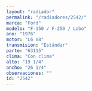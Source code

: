 ```yaml
---
layout: "radiador"
permalink: "/radiadores/2542/"
marca: "Ford"
modelo: "F-150 / F-250 / Lobo"
ano: "1976"
motor: "L6 V8"
transmision: "Estándar"
parte: "63115"
clima: "Con clima"
alto: "19 1/4"
ancho: "26 1/4"
observaciones: ""
id: "2542"
---
```


